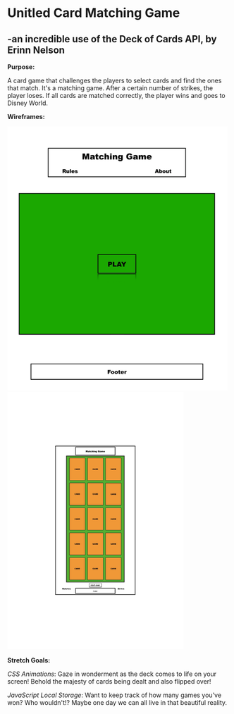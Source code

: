 # Unitled Card Matching Game

## -an incredible use of the Deck of Cards API, by Erinn Nelson

**Purpose:**

A card game that challenges the players to select cards and find the ones that match. It's a matching game. After a certain number of strikes, the player loses. If all cards are matched correctly, the player wins and goes to Disney World.

**Wireframes:**

<img src="wireframes/wireframe_main.gif" alt="wireframe" width="500"/>
<img src="wireframes/wireframe_mobile.jpg" alt="mobile wireframe" width="400"/>

**Stretch Goals:**

_CSS Animations_: Gaze in wonderment as the deck comes to life on your screen! Behold the majesty of cards being dealt and also flipped over!

_JavaScript Local Storage_: Want to keep track of how many games you've won? Who wouldn't!? Maybe one day we can all live in that beautiful reality.
 

